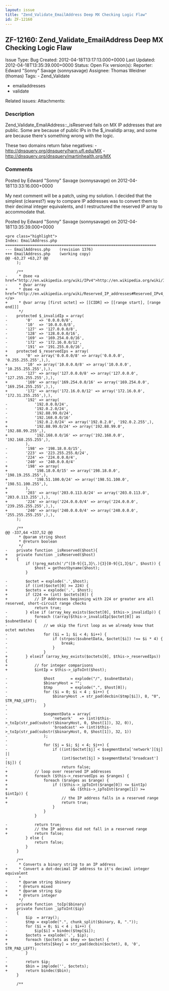 ```yaml
---
layout: issue
title: "Zend_Validate_EmailAddress Deep MX Checking Logic Flaw"
id: ZF-12160
---
```


ZF-12160: Zend\_Validate\_EmailAddress Deep MX Checking Logic Flaw
------------------------------------------------------------------

 Issue Type: Bug Created: 2012-04-18T13:17:13.000+0000 Last Updated: 2012-04-18T13:35:39.000+0000 Status: Open Fix version(s): 
 Reporter:  Edward "Sonny" Savage (sonnysavage)  Assignee:  Thomas Weidner (thomas)  Tags: - Zend\_Validate
- emailaddresses
- validate
 
 Related issues: 
 Attachments: 
### Description

Zend\_Validate\_EmailAddress::\_isReserved fails on MX IP addresses that are public. Some are because of public IPs in the $\_invalidIp array, and some are because there's something wrong with the logic.

These two domains return false negatives: - <http://dnsquery.org/dnsquery/harn.ufl.edu/MX> - <http://dnsquery.org/dnsquery/martinhealth.org/MX>

 

 

### Comments

Posted by Edward "Sonny" Savage (sonnysavage) on 2012-04-18T13:33:16.000+0000

My next comment will be a patch, using my solution. I decided that the simplest (clearest?) way to compare IP addresses was to convert them to their decimal integer equivalents, and I restructured the reserved IP array to accommodate that.

 

 

Posted by Edward "Sonny" Savage (sonnysavage) on 2012-04-18T13:35:39.000+0000

 
    <pre class="highlight">
    Index: EmailAddress.php
    ===================================================================
    --- EmailAddress.php    (revision 1376)
    +++ EmailAddress.php    (working copy)
    @@ -63,27 +63,27 @@
         );
     
         /**
    -     * @see <a href="http://en.wikipedia.org/wiki/IPv4">http://en.wikipedia.org/wiki/IPv4</a>
    -     * @var array
    +     * @see <a href="http://en.wikipedia.org/wiki/Reserved_IP_addresses#Reserved_IPv4_addresses">http://en.wikipedia.org/wiki/…</a>
    +     * @var array [first octet] => [[CIDR] => [[range start], [range end]]]
          */
    -    protected $_invalidIp = array(
    -        '0'   => '0.0.0.0/8',
    -        '10'  => '10.0.0.0/8',
    -        '127' => '127.0.0.0/8',
    -        '128' => '128.0.0.0/16',
    -        '169' => '169.254.0.0/16',
    -        '172' => '172.16.0.0/12',
    -        '191' => '191.255.0.0/16',
    +    protected $_reservedIps = array(
    +        '0' => array('0.0.0.0/8' => array('0.0.0.0', '0.255.255.255',),),
    +        '10' => array('10.0.0.0/8' => array('10.0.0.0', '10.255.255.255',),),
    +        '127' => array('127.0.0.0/8' => array('127.0.0.0', '127.255.255.255',),),
    +        '169' => array('169.254.0.0/16' => array('169.254.0.0', '169.254.255.255',),),
    +        '172' => array('172.16.0.0/12' => array('172.16.0.0', '172.31.255.255',),),
             '192' => array(
    -            '192.0.0.0/24',
    -            '192.0.2.0/24',
    -            '192.88.99.0/24',
    -            '192.168.0.0/16'
    +            '192.0.2.0/24' => array('192.0.2.0', '192.0.2.255',),
    +            '192.88.99.0/24' => array('192.88.99.0', '192.88.99.255',),
    +            '192.168.0.0/16' => array('192.168.0.0', '192.168.255.255',),
             ),
    -        '198' => '198.18.0.0/15',
    -        '223' => '223.255.255.0/24',
    -        '224' => '224.0.0.0/4',
    -        '240' => '240.0.0.0/4'
    +        '198' => array(
    +            '198.18.0.0/15' => array('198.18.0.0', '198.19.255.255',),
    +            '198.51.100.0/24' => array('198.51.100.0', '198.51.100.255',),
    +        ),
    +        '203' => array('203.0.113.0/24' => array('203.0.113.0', '203.0.113.255',),),
    +        '224' => array('224.0.0.0/4' => array('224.0.0.0', '239.255.255.255',),),
    +        '240' => array('240.0.0.0/4' => array('240.0.0.0', '255.255.255.255',),),
         );
     
         /**
    @@ -337,64 +337,52 @@
          * @param string $host
          * @return boolean
          */
    -    private function _isReserved($host){
    +    private function _isReserved($host)
    +    {
             if (!preg_match('/^([0-9]{1,3}\.){3}[0-9]{1,3}$/', $host)) {
                 $host = gethostbyname($host);
             }
     
    -        $octet = explode('.',$host);
    -        if ((int)$octet[0] >= 224) {
    +        $octets = explode('.', $host);
    +        if (224 <= (int) $octets[0]) {
    +            // IP Addresses beginning with 224 or greater are all reserved, short-circuit range checks
                 return true;
    -        } else if (array_key_exists($octet[0], $this->_invalidIp)) {
    -            foreach ((array)$this->_invalidIp[$octet[0]] as $subnetData) {
    -                // we skip the first loop as we already know that octet matches
    -                for ($i = 1; $i < 4; $i++) {
    -                    if (strpos($subnetData, $octet[$i]) !== $i * 4) {
    -                        break;
    -                    }
    -                }
    +        } elseif (array_key_exists($octets[0], $this->_reservedIps)) {
    +            // for integer comparisons
    +            $intIp = $this->_ipToInt($host);
     
    -                $host       = explode("/", $subnetData);
    -                $binaryHost = "";
    -                $tmp        = explode(".", $host[0]);
    -                for ($i = 0; $i < 4 ; $i++) {
    -                    $binaryHost .= str_pad(decbin($tmp[$i]), 8, "0", STR_PAD_LEFT);
    -                }
    -
    -                $segmentData = array(
    -                    'network'   => (int)$this->_toIp(str_pad(substr($binaryHost, 0, $host[1]), 32, 0)),
    -                    'broadcast' => (int)$this->_toIp(str_pad(substr($binaryHost, 0, $host[1]), 32, 1))
    -                );
    -
    -                for ($j = $i; $j < 4; $j++) {
    -                    if ((int)$octet[$j] < $segmentData['network'][$j] ||
    -                        (int)$octet[$j] > $segmentData['broadcast'][$j]) {
    -                        return false;
    +            // loop over reserved IP addresses
    +            foreach ($this->_reservedIps as $ranges) {
    +                foreach ($ranges as $range) {
    +                    if (($this->_ipToInt($range[0]) <= $intIp)
    +                            && ($this->_ipToInt($range[1]) >= $intIp)) {
    +                        // the IP address falls in a reserved range
    +                        return true;
                         }
                     }
                 }
     
    -            return true;
    +            // the IP address did not fall in a reserved range
    +            return false;
             } else {
                 return false;
             }
         }
     
         /**
    -     * Converts a binary string to an IP address
    +     * Convert a dot-decimal IP address to it's decimal integer equivalent
          *
    -     * @param string $binary
    -     * @return mixed
    +     * @param string $ip
    +     * @return integer
          */
    -    private function _toIp($binary)
    +    private function _ipToInt($ip)
         {
    -        $ip  = array();
    -        $tmp = explode(".", chunk_split($binary, 8, "."));
    -        for ($i = 0; $i < 4 ; $i++) {
    -            $ip[$i] = bindec($tmp[$i]);
    +        $octets = explode('.', $ip);
    +        foreach ($octets as $key => $octet) {
    +            $octets[$key] = str_pad(decbin($octet), 8, '0', STR_PAD_LEFT);
             }
    -
    -        return $ip;
    +        $bin = implode('', $octets);
    +        return bindec($bin);
         }
     
         /**


 

 